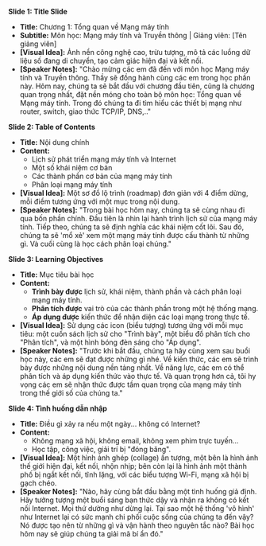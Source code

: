 **Slide 1: Title Slide**

* **Title:** Chương 1: Tổng quan về Mạng máy tính
* **Subtitle:** Môn học: Mạng máy tính và Truyền thông | Giảng viên: [Tên giảng viên]
* **[Visual Idea]:** Ảnh nền công nghệ cao, trừu tượng, mô tả các luồng dữ liệu số đang di chuyển, tạo cảm giác hiện đại và kết nối.
* **[Speaker Notes]:** "Chào mừng các em đã đến với môn học Mạng máy tính và Truyền thông. Thầy sẽ đồng hành cùng các em trong học phần này. Hôm nay, chúng ta sẽ bắt đầu với chương đầu tiên, cũng là chương quan trọng nhất, đặt nền móng cho toàn bộ môn học: Tổng quan về Mạng máy tính. Trong đó chúng ta đi tìm hiểu các thiết bị mạng như router, switch, giao thức TCP/IP, DNS,.."

**Slide 2: Table of Contents**

* **Title:** Nội dung chính
* **Content:**
    * Lịch sử phát triển mạng máy tính và Internet
    * Một số khái niệm cơ bản
    * Các thành phần cơ bản của mạng máy tính
    * Phân loại mạng máy tính
* **[Visual Idea]:** Một sơ đồ lộ trình (roadmap) đơn giản với 4 điểm dừng, mỗi điểm tương ứng với một mục trong nội dung.
* **[Speaker Notes]:** "Trong bài học hôm nay, chúng ta sẽ cùng nhau đi qua bốn phần chính. Đầu tiên là nhìn lại hành trình lịch sử của mạng máy tính. Tiếp theo, chúng ta sẽ định nghĩa các khái niệm cốt lõi. Sau đó, chúng ta sẽ 'mổ xẻ' xem một mạng máy tính được cấu thành từ những gì. Và cuối cùng là học cách phân loại chúng."

**Slide 3: Learning Objectives**

* **Title:** Mục tiêu bài học
* **Content:**
    * **Trình bày được** lịch sử, khái niệm, thành phần và cách phân loại mạng máy tính.
    * **Phân tích được** vai trò của các thành phần trong một hệ thống mạng.
    * **Áp dụng được** kiến thức để nhận diện các loại mạng trong thực tế.
* **[Visual Idea]:** Sử dụng các icon (biểu tượng) tương ứng với mỗi mục tiêu: một cuốn sách lịch sử cho "Trình bày", một biểu đồ phân tích cho "Phân tích", và một hình bóng đèn sáng cho "Áp dụng".
* **[Speaker Notes]:** "Trước khi bắt đầu, chúng ta hãy cùng xem sau buổi học này, các em sẽ đạt được những gì nhé. Về kiến thức, các em sẽ trình bày được những nội dung nền tảng nhất. Về năng lực, các em có thể phân tích và áp dụng kiến thức vào thực tế. Và quan trọng hơn cả, tôi hy vọng các em sẽ nhận thức được tầm quan trọng của mạng máy tính trong thế giới số của chúng ta."

**Slide 4: Tình huống dẫn nhập**

* **Title:** Điều gì xảy ra nếu một ngày... không có Internet?
* **Content:**
    * Không mạng xã hội, không email, không xem phim trực tuyến...
    * Học tập, công việc, giải trí bị "đóng băng".
* **[Visual Idea]:** Một hình ảnh ghép (collage) ấn tượng, một bên là hình ảnh thế giới hiện đại, kết nối, nhộn nhịp; bên còn lại là hình ảnh một thành phố bị ngắt kết nối, tĩnh lặng, với các biểu tượng Wi-Fi, mạng xã hội bị gạch chéo.
* **[Speaker Notes]:** "Nào, hãy cùng bắt đầu bằng một tình huống giả định. Hãy tưởng tượng một buổi sáng bạn thức dậy và nhận ra không có kết nối Internet. Mọi thứ dường như dừng lại. Tại sao một hệ thống 'vô hình' như Internet lại có sức mạnh chi phối cuộc sống của chúng ta đến vậy? Nó được tạo nên từ những gì và vận hành theo nguyên tắc nào? Bài học hôm nay sẽ giúp chúng ta giải mã bí ẩn đó."
